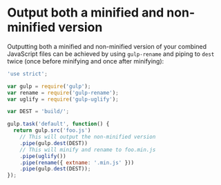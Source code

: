 <!-- front-matter
id: minified-and-non-minified
title: Outputting Minified and non-minified
-->

# Output both a minified and non-minified version

Outputting both a minified and non-minified version of your combined JavaScript files can be achieved by using `gulp-rename` and piping to `dest` twice (once before minifying and once after minifying):

```js
'use strict';

var gulp = require('gulp');
var rename = require('gulp-rename');
var uglify = require('gulp-uglify');

var DEST = 'build/';

gulp.task('default', function() {
  return gulp.src('foo.js')
    // This will output the non-minified version
    .pipe(gulp.dest(DEST))
    // This will minify and rename to foo.min.js
    .pipe(uglify())
    .pipe(rename({ extname: '.min.js' }))
    .pipe(gulp.dest(DEST));
});

```
